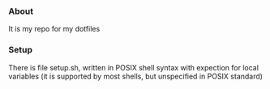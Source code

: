 ### About
It is my repo for my dotfiles

### Setup
There is file setup.sh, written in POSIX shell syntax with expection for local variables (it is supported by most shells, but unspecified in POSIX standard)
